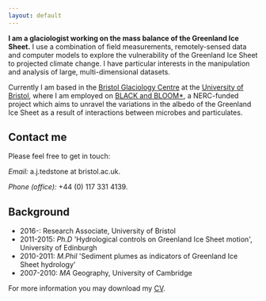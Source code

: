 ```yaml
---
layout: default
---
```


**I am a glaciologist working on the mass balance of the Greenland Ice Sheet.** I use a combination of field measurements, remotely-sensed data and computer models to explore the vulnerability of the Greenland Ice Sheet to projected climate change. I have particular interests in the manipulation and analysis of large, multi-dimensional datasets.

Currently I am based in the [Bristol Glaciology Centre](http://www.bris.ac.uk/geography/research/bgc/) at the [University of Bristol](http://www.bris.ac.uk/), where I am employed on [BLACK and BLOOM*](http://www.blackandbloom.org), a NERC-funded project which aims to unravel the variations in the albedo of the Greenland Ice Sheet as a result of interactions between microbes and particulates. 

## Contact me
Please feel free to get in touch: 

*Email:* a.j.tedstone at bristol.ac.uk.

*Phone (office):* +44 (0) 117 331 4139.

## Background

* 2016-: Research Associate, University of Bristol
* 2011-2015: *Ph.D* 'Hydrological controls on Greenland Ice Sheet motion', University of Edinburgh
* 2010-2011: *M.Phil* 'Sediment plumes as indicators of Greenland Ice Sheet hydrology'
* 2007-2010: *MA* Geography, University of Cambridge

For more information you may download my [CV](images/resume-2016-06-21-tedstone.pdf).
